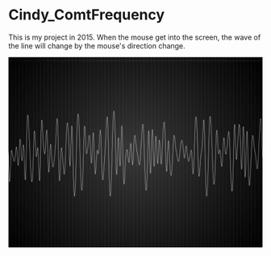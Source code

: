 # Cindy_ComtFrequency

This is my project in 2015.
When the mouse get into the screen, the wave of the line will change by the mouse's direction change.

![screen shot](https://github.com/hongjiaz/Cindy_ComtFrequency/blob/master/assets/Cindy_ComtFrequency.png)
